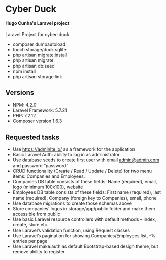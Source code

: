 # Cyber Duck
#### Hugo Cunha's Laravel project
Laravel Project for cyber-duck

- composer dumpautoload
- touch storage/duck.sqlite
- php artisan migrate:install
- php artisan migrate
- php artisan db:seed
- npm install
- php artisan storage:link

## Versions
- NPM: 4.2.0
- Laravel Framework: 5.7.21  
- PHP: 7.2.12
- Composer version 1.6.3


## Requested tasks

* Use https://adminlte.io/ as a framework for the application
* Basic Laravel Auth: ability to log in as administrator
* Use database seeds to create first user with email admin@admin.com and password “password”
* CRUD functionality (Create / Read / Update / Delete) for two menu items: Companies and Employees.
* Companies DB table consists of these fields: Name (required), email, logo (minimum 100x100), website
* Employees DB table consists of these fields: First name (required), last name (required), Company (foreign key to Companies), email, phone
* Use database migrations to create those schemas above
* Store companies’ logos in storage/app/public folder and make them accessible from public
* Use basic Laravel resource controllers with default methods – index, create, store etc.
* Use Laravel’s validation function, using Request classes
* Use Laravel’s pagination for showing Companies/Employees list, -% entries per page
* Use Laravel make:auth as default Bootstrap-based design theme, but remove ability to register
